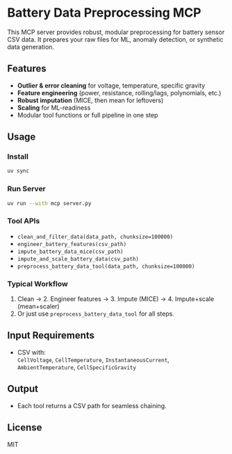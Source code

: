 # Battery Data Preprocessing MCP

This MCP server provides robust, modular preprocessing for battery sensor CSV data. It prepares your raw files for ML, anomaly detection, or synthetic data generation.

## Features

- **Outlier & error cleaning** for voltage, temperature, specific gravity
- **Feature engineering** (power, resistance, rolling/lags, polynomials, etc.)
- **Robust imputation** (MICE, then mean for leftovers)
- **Scaling** for ML-readiness
- Modular tool functions or full pipeline in one step

## Usage

### Install

```bash
uv sync
```

### Run Server

```bash
uv run --with mcp server.py
```

### Tool APIs

- `clean_and_filter_data(data_path, chunksize=100000)`
- `engineer_battery_features(csv_path)`
- `impute_battery_data_mice(csv_path)`
- `impute_and_scale_battery_data(csv_path)`
- `preprocess_battery_data_tool(data_path, chunksize=100000)`

### Typical Workflow

1. Clean → 2. Engineer features → 3. Impute (MICE) → 4. Impute+scale (mean+scaler)
2. Or just use `preprocess_battery_data_tool` for all steps.

## Input Requirements

- CSV with:  
  `CellVoltage`, `CellTemperature`, `InstantaneousCurrent`, `AmbientTemperature`, `CellSpecificGravity`

## Output

- Each tool returns a CSV path for seamless chaining.

## License

MIT